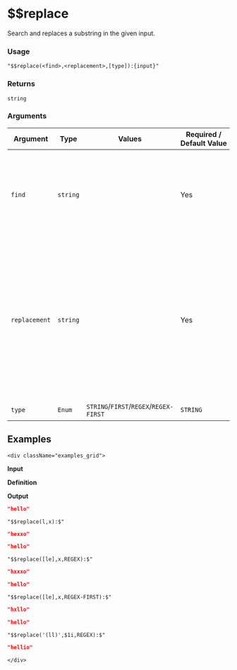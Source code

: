 # $$replace

Search and replaces a substring in the given input.

### Usage
```transformers
"$$replace(<find>,<replacement>,[type]):{input}"
```
### Returns
`string`
### Arguments
| Argument      | Type     | Values                                 | Required / Default&nbsp;Value | Description                                                                                                                                                                  |
|---------------|----------|----------------------------------------|-------------------------------|------------------------------------------------------------------------------------------------------------------------------------------------------------------------------|
| `find`        | `string` |                                        | Yes                           | Value to search in input string (depends on `type`, if set to REGEX, should be a regular expression)                                                                         |
| `replacement` | `string` |                                        | Yes                           | Value to replace each match (or only first if `type = REGEX-FIRST`), when using regular expression can use group matches (e.g. $1) (Note: to escape `$` if starting with it) |
| `type`        | `Enum`   | `STRING`/`FIRST`/`REGEX`/`REGEX-FIRST` | `STRING`                      | Matching type                                                                                                                                                                |

## Examples
```mdx-code-block
<div className="examples_grid">
```

**Input**

**Definition**

**Output**


```json
"hello"
```
```transformers
"$$replace(l,x):$"
```
```json
"hexxo"
```

```json
"hello"
```
```transformers
"$$replace([le],x,REGEX):$"
```
```json
"hxxxo"
```

```json
"hello"
```
```transformers
"$$replace([le],x,REGEX-FIRST):$"
```
```json
"hxllo"
```

```json
"hello"
```
```transformers
"$$replace('(ll)',$1i,REGEX):$"
```
```json
"hellio"
```
```mdx-code-block
</div>
```
